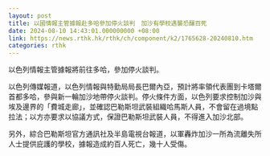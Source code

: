 ```yaml
---
layout: post
title: 以國情報主管據報赴多哈參加停火談判　加沙有學校遇襲恐釀百死
date: 2024-08-10 14:43:01.000000000 +08:00
link: https://news.rthk.hk/rthk/ch/component/k2/1765628-20240810.htm
categories: rthk
---
```


以色列情報主管據報將前往多哈，參加停火談判。

以色列傳媒報道，以色列情報與特勤局局長巴爾內亞，預計將率領代表團到卡塔爾首都多哈，參與新一輪加沙地帶停火談判。停火條件方面，以色列要求控制加沙與埃及邊界的「費城走廊」，並確認巴勒斯坦武裝組織哈馬斯人員，不會留在過境點拉法；以方亦要求以協議方式，保證巴勒斯坦武裝人員，不得進入加沙北部。

另外，綜合巴勒斯坦官方通訊社及半島電視台報道，以軍轟炸加沙一所為流離失所人士提供庇護的學校，據報造成約百人死亡，幾十人受傷。
